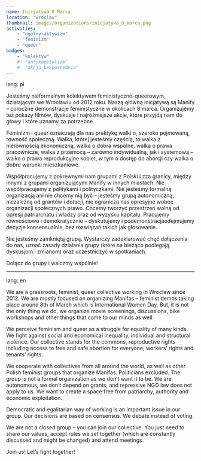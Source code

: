 ```yaml
---
name: Inicjatywa 8 Marca
location: "wroclaw"
thumbnail: images/organizations/inicjatywa_8_marca.png
activities:
    - "ogolny-aktywizm"
    - "feminizm"
    - "queer"
badges:
    - "kolektyw"
    #- "antykapitalizm"
    #- "akcja_bezposrednia"
---         
```

lang: pl

Jesteśmy nieformalnym kolektywem feministyczno-queerowym, działającym we Wrocławiu od 2012 roku. Naszą główną inicjatywą są Manify – coroczne demonstracje feministyczne w okolicach 8 marca. Organizujemy też pokazy filmów, dyskusje i najróżniejsze akcje, które przyjdą nam do głowy i które uznamy za potrzebne.

Feminizm i queer oznaczają dla nas praktykę walki o, szeroko pojmowaną, równość społeczną. Walka, której jesteśmy częścią, to walka z nierównością ekonomiczną, walka o dobra wspólne, walka o prawa pracownicze, walka z przemocą – zarówno indywidualną, jak i systemową – walka o prawa reprodukcyjne kobiet, w tym o dostęp do aborcji czy walka o dobre warunki mieszkaniowe.

 Współpracujemy z pokrewnymi nam grupami z Polski i zza granicy, między innymi z grupami organizującymi Manify w innych miastach. Nie współpracujemy z politykami i polityczkami. Nie jesteśmy formalną organizacją ani nie chcemy nią być – jesteśmy grupą autonomiczną, niezależną od grantów i dotacji, nie ogranicza nas opresyjne wobec organizacji społecznych prawo. Chcemy tworzyć przestrzeń wolną od opresji patriarchatu i władzy oraz od wyzysku kapitału.
Pracujemy równościowo i demokratycznie – dyskutujemy i podemonstracjaodejmujemy decyzje konsensualnie, bez rozwiązań takich jak głosowanie.

Nie jesteśmy zamkniętą grupą. Wystarczy zadeklarować chęć dołączenia do nas, uznać zasady działania grupy (które na bieżąco podlegają dyskusjom i zmianom) oraz uczestniczyć w spotkaniach.

Dołącz do grupy i walczmy wspólnie!

---
lang: en

We are a grassroots, feminist, queer collective working in Wrocław since 2012. We are mostly focused on organizing Manifas – feminist demos taking place around 8th of March which is International Women Day. But, it is not the only thing we do, we organize movie screenings, discussions, bike workshops and other things that come to our minds as well.

We perceive feminism and queer as a struggle for equality of many kinds. We fight against social and economical inequality, individual and structural violence. Our collective stands for the commons, reproductive rights including access to free and safe abortion for everyone, workers’ rights and tenants’ rights.

We cooperate with collectives from all around the world, as well as other Polish feminist groups that organize Manifas. Politicians excluded. The group is not a formal organization as we don’t want it to be. We are autonomous, we don’t depend on grants, and repressive NGO law does not apply to us. We want to create a space free from patriarchy, authority and economic exploitation.

Democratic and egalitarian way of working is an important issue in our group. Our decisions are based on consensus. We debate instead of voting.

We are not a closed group – you can join our collective. You just need to share our values, accept rules we set together (which are constantly discussed and might be changed) and attend meetings.

Join us! Let’s fight together!